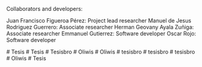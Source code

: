 Collaborators and developers:

Juan Francisco Figueroa Pérez: Project lead researcher
Manuel de Jesus Rodriguez Guerrero: Associate researcher
Herman Geovany Ayala Zuñiga: Associate researcher
Emmanuel Gutierrez: Software developer
Oscar Rojo: Software developer

#   T e s i s 
 
 #   T e s i s 
 
 #   T e s i s b r o 
 
 #   O l i w i s 
 
 #   O l i w i s 
 
 #   t e s i s b r o 
 
 #   t e s i s b r o 
 
 #   t e s i s b r o 
 
 #   O l i w i s 
 
 #   T e s i s 
 
 